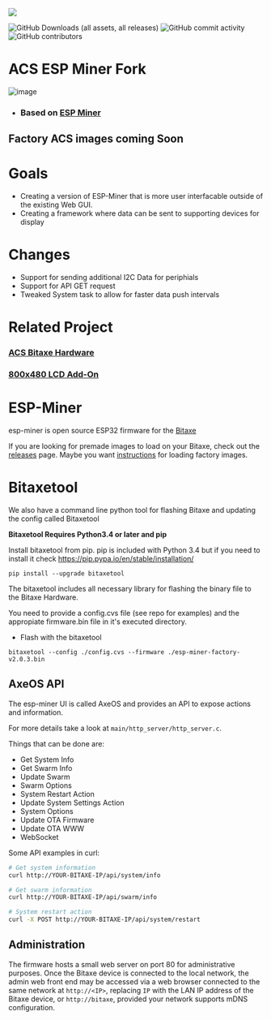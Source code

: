 [![](https://dcbadge.vercel.app/api/server/3E8ca2dkcC)](https://discord.gg/3E8ca2dkcC)

![GitHub Downloads (all assets, all releases)](https://img.shields.io/github/downloads/skot/esp-miner/total)
![GitHub commit activity](https://img.shields.io/github/commit-activity/t/skot/esp-miner)
![GitHub contributors](https://img.shields.io/github/contributors/skot/esp-miner)

# ACS ESP Miner Fork
![image](https://github.com/user-attachments/assets/afb6426b-1a2c-4353-8d57-4c85953c13e7)
- ### Based on [ESP Miner](https://github.com/skot/ESP-Miner)
  
## **Factory ACS images coming Soon** 

# Goals
- Creating a version of ESP-Miner that is more user interfacable outside of the existing Web GUI.
- Creating a framework where data can be sent to supporting devices for display

# Changes
- Support for sending additional I2C Data for periphials
- Support for API GET request
- Tweaked System task to allow for faster data push intervals

# Related Project
### [ACS Bitaxe Hardware](https://github.com/Advanced-Crypto-Services/acs-bitaxe)
### [800x480 LCD Add-On](https://github.com/Advanced-Crypto-Services/acs-bitaxe-lcd-800x480)

# ESP-Miner
esp-miner is open source ESP32 firmware for the [Bitaxe](https://github.com/skot/bitaxe)

If you are looking for premade images to load on your Bitaxe, check out the [releases](https://github.com/skot/ESP-Miner/releases) page. Maybe you want [instructions](https://github.com/skot/ESP-Miner/blob/master/flashing.md) for loading factory images.

# Bitaxetool
We also have a command line python tool for flashing Bitaxe and updating the config called Bitaxetool 

**Bitaxetool Requires Python3.4 or later and pip**

Install bitaxetool from pip. pip is included with Python 3.4 but if you need to install it check <https://pip.pypa.io/en/stable/installation/>

```
pip install --upgrade bitaxetool
```
The bitaxetool includes all necessary library for flashing the binary file to the Bitaxe Hardware.

You need to provide a config.cvs file (see repo for examples) and the appropiate firmware.bin file in it's executed directory.

- Flash with the bitaxetool

```
bitaxetool --config ./config.cvs --firmware ./esp-miner-factory-v2.0.3.bin
```


## AxeOS API
The esp-miner UI is called AxeOS and provides an API to expose actions and information.

For more details take a look at `main/http_server/http_server.c`.

Things that can be done are:
  
  - Get System Info
  - Get Swarm Info
  - Update Swarm
  - Swarm Options
  - System Restart Action
  - Update System Settings Action
  - System Options
  - Update OTA Firmware
  - Update OTA WWW
  - WebSocket

Some API examples in curl:
  ```bash
  # Get system information
  curl http://YOUR-BITAXE-IP/api/system/info
  ```
  ```bash
  # Get swarm information
  curl http://YOUR-BITAXE-IP/api/swarm/info
  ```
  ```bash
  # System restart action
  curl -X POST http://YOUR-BITAXE-IP/api/system/restart
  ```

## Administration

The firmware hosts a small web server on port 80 for administrative purposes. Once the Bitaxe device is connected to the local network, the admin web front end may be accessed via a web browser connected to the same network at `http://<IP>`, replacing `IP` with the LAN IP address of the Bitaxe device, or `http://bitaxe`, provided your network supports mDNS configuration.
